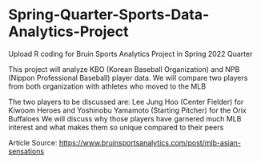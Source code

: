 # Spring-Quarter-Sports-Data-Analytics-Project
Upload R coding for Bruin Sports Analytics Project in Spring 2022 Quarter

This project will analyze KBO (Korean Baseball Organization) and NPB (Nippon Professional Baseball) player data. We will compare two players from both organization with athletes who moved to the MLB

The two players to be discussed are: Lee Jung Hoo (Center Fielder) for Kiwoom Heroes and Yoshinobu Yamamoto (Starting Pitcher) for the Orix Buffaloes
  We will discuss why those players have garnered much MLB interest and what makes them so unique compared to their peers

Article Source: https://www.bruinsportsanalytics.com/post/mlb-asian-sensations

